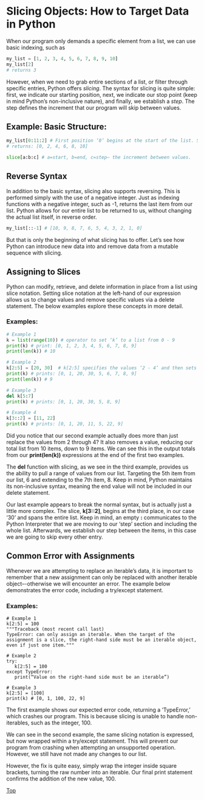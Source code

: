 # Slicing Objects: How to Target Data in Python

When our program only demands a specific element from a list, we can use basic indexing, such as   

```Python
my_list = [1, 2, 3, 4, 5, 6, 7, 8, 9, 10]
my_list[2]
# returns 3
```
However, when we need to grab entire sections of a list, or filter through specific entries, Python offers *slicing*. The syntax for slicing is quite simple: first, we indicate our starting position, next, we indicate our stop point (keep in mind Python’s non-inclusive nature), and finally, we establish a *step*. The step defines the increment that our program will skip between values.  

## Example: Basic Structure:

```Python
my_list[0:11:2] # First position ‘0’ begins at the start of the list. Second position ‘11’ ends our list at the last value. The last position, our step, ‘2’ skips every other value in our list.
# returns: [0, 2, 4, 6, 8, 10] 

slice[a:b:c] # a=start, b=end, c=step– the increment between values.
```
## Reverse Syntax
In addition to the basic syntax, slicing also supports reversing. This is performed simply with the use of a negative integer. Just as indexing functions with a negative integer, such as -1, returns the last item from our list. Python allows for our entire list to be returned to us, without changing the actual list itself, in reverse order.  

```Python
my_list[::-1] # [10, 9, 8, 7, 6, 5, 4, 3, 2, 1, 0]
``` 
But that is only the beginning of what slicing has to offer. Let’s see how Python can introduce new data into and remove data from a mutable sequence with slicing.

## Assigning to Slices

Python can modify, retrieve, and delete information in place from a list using slice notation. Setting slice notation at the left-hand of our expression allows us to change values and remove specific values via a delete statement. The below examples explore these concepts in more detail.

### Examples:

```Python
# Example 1
k = list(range(10)) # operator to set ‘k’ to a list from 0 - 9
print(k) # print: [0, 1, 2, 3, 4, 5, 6, 7, 8, 9]
print(len(k)) # 10

# Example 2
k[2:5] = [20, 30]  # k[2:5] specifies the values ‘2 - 4’ and then sets the values to ‘20 - 30’.
print(k) # prints: [0, 1, 20, 30, 5, 6, 7, 8, 9] 
print(len(k)) # 9

# Example 3
del k[5:7] 
print(k) # prints: [0, 1, 20, 30, 5, 8, 9]

# Example 4
k[3::2] = [11, 22]
print(k) # prints: [0, 1, 20, 11, 5, 22, 9]
```

Did you notice that our second example actually does more than just replace the values from 2 through 4? It also removes a value, reducing our total list from 10 items, down to 9 items.
We can see this in the output totals from our **print(len(k))** expressions at the end of the first two examples.  

The **del** function with slicing, as we see in the third example, provides us the ability to pull a range of values from our list. Targeting the 5th item from our list, 6 and extending to the 7th item, 8. Keep in mind, Python maintains its non-inclusive syntax, meaning the end value will not be included in our delete statement. 

Our last example appears to break the normal syntax, but is actually just a little more complex. The slice, **k[3::2]**, begins at the third place, in our case ‘30’ and spans the entire list. Keep in mind, an empty **:** communicates to the Python Interpreter that we are moving to our ‘step’ section and including the whole list. Afterwards, we establish our step between the items, in this case we are going to skip every other entry.

## Common Error with Assignments

Whenever we are attempting to replace an iterable’s data, it is important to remember that a new assignment can only be replaced with another iterable object–-otherwise we will encounter an error. The example below demonstrates the error code, including a try/except statement.

### Examples:

 ```
# Example 1
k[2:5] = 100
"""Traceback (most recent call last)
TypeError: can only assign an iterable. When the target of the assignment is a slice, the right-hand side must be an iterable object, even if just one item."""

# Example 2
try:
    k[2:5] = 100
except TypeError:
    print(“Value on the right-hand side must be an iterable”)  

# Example 3
k[2:5] = [100] 
print(k) # [0, 1, 100, 22, 9]
```

The first example shows our expected error code, returning a ‘TypeError,’ which crashes our program. This is because slicing is unable to handle non-iterables, such as the integer, 100. 

We can see in the second example, the same slicing notation is expressed, but now wrapped within a try/except statement. This will prevent our program from crashing when attempting an unsupported operation. However, we still have not made any changes to our list. 

However, the fix is quite easy, simply wrap the integer inside square brackets, turning the raw number into an iterable. Our final print statement confirms the addition of the new value, 100. 

[Top](#slicing-objects:-how-to-target-data-in-python)